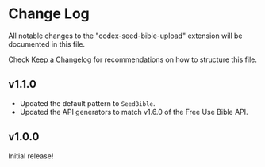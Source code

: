 # Change Log

All notable changes to the "codex-seed-bible-upload" extension will be documented in this file.

Check [Keep a Changelog](http://keepachangelog.com/) for recommendations on how to structure this file.

## v1.1.0

- Updated the default pattern to `SeedBible`.
- Updated the API generators to match v1.6.0 of the Free Use Bible API.

## v1.0.0

Initial release!
